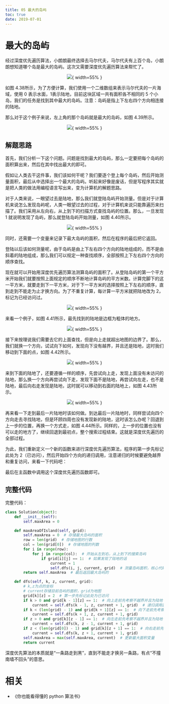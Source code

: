 ```yaml
---
title: 05 最大的岛屿
toc: true
date: 2019-07-01
---
```

# 最大的岛屿

经过深度优先遍历算法，小朗朗最终选择去马尔代夫，马尔代夫有上百个岛，小朗朗想知道哪个岛是最大的岛屿。这次又需要深度优先遍历算法来帮忙了。
<center>

![](http://images.iterate.site/blog/image/20190701/wtnmsmqQOv9Y.png?imageslim){ width=55% }

</center>

如图 4.38所示，为了方便计算，我们使用一个二维数组来表示马尔代夫的一片海域，使用 0 表示水面，1表示陆地，目前这块区域一共有面积各不相同的 5 个小岛，我们的任务是找到其中最大的岛屿。注意：岛屿是指上下左右四个方向相连接的陆地。

那么对于这个例子来说，左上角的那个岛屿就是最大的岛屿，如图 4.39所示。

<center>

![](http://images.iterate.site/blog/image/20190701/oxRAQ6WhVACh.png?imageslim){ width=55% }

</center>



## 解题思路

首先，我们分析一下这个问题。问题是找到最大的岛屿，那么一定要把每个岛屿的面积算出来，然后在其中找出最大的即可。

假如让人类去干这件事，我们该如何干呢？我们要逐个登上每个岛屿，然后开始测量面积，最后从中选择出一个最大的岛屿。听起来好像是废话，但是写程序其实就是把人类的做法用编程语言写出来，变为计算机的解题思路。

对于人类来说，一眼望过去是陆地，那么我们就登陆岛屿开始测量。但是对于计算机来说怎么发现岛屿呢，人类一眼望过去的过程，对于计算机来说只能靠遍历来扫描了。我们采用从左向右，从上到下的扫描方式查找岛屿的位置。那么，一旦发现 1 就说明发现了岛屿，那么就登陆岛屿开始测量，如图 4.40所示。

<center>

![](http://images.iterate.site/blog/image/20190701/3efeXegvDSXX.png?imageslim){ width=55% }

</center>


同时，还需要一个变量来记录下最大岛屿的面积，然后在程序的最后把它返回。

登陆以后该如何测量呢，由于岛屿是由上下左右四个方向的陆地组成的，而不是由斜着的陆地组成，那么我们可以规定一种查找顺序，全部按照上下左右四个方向的顺序查找。

现在就可以开始用深度优先遍历算法测算岛屿的面积了。从登陆岛屿的第一个平方米开始我们就要按照上面规定的顺序不断地计算岛屿的平方米数。计算完脚下的这一平方米，就要走到下一平方米，对于下一平方米的选择按照上下左右的顺序，直到走到不能走为止才换方向。为了不重复计算，每计算一平方米就把陆地改为 2，标记为已经访问过。


<center>

![](http://images.iterate.site/blog/image/20190701/2OfYNOTcxxoJ.png?imageslim){ width=55% }

</center>

来看一个例子，如图 4.41所示，最先找到的陆地是边框为粗体的地方。


<center>

![](http://images.iterate.site/blog/image/20190701/TlvMJPyEzyWi.png?imageslim){ width=55% }

</center>

接下来按理说我们需要去它的上面查找，但是向上走就超出地图的边界了。那么，我们就换一个方向，试试向下如何，发现向下没有越界，并且还是陆地，这时我们移动到下面的点，如图 4.42所示。


<center>

![](http://images.iterate.site/blog/image/20190701/VNWgnR5iVh7n.png?imageslim){ width=55% }

</center>


来到下面的陆地了，还要遵循一样的顺序，先尝试向上走，发现上面没有未访问的陆地，那么换一个方向再尝试向下走，发现下面不是陆地，再尝试向左走，也不是陆地，最后向右走发现是陆地，这时就可以移动到右面的陆地上，如图 4.43所示。

<center>

![](http://images.iterate.site/blog/image/20190701/P2YTDcykS8nT.png?imageslim){ width=55% }

</center>


再来看一下走到最后一片陆地时该如何做。到达最后一片陆地时，同样尝试向四个方向走去寻找陆地，但是环顾四周也没有发现新的陆地，这时该怎么办呢？回退到上一步的位置，再换一个方式走，如图 4.44所示。同样的，上一步的位置也没有可以走的地方了，继续回退到最初点，整个搜索过程结束。这就是深度优先遍历的全部过程。

为此，我们重新定义一个新的函数来进行深度优先遍历算法，程序的第一步先标记此处为 2（已访问），然后开始四个方向的递归调用，注意递归的时候要避免越界和重复访问，来看一下代码吧：

最后在主函数中调用这个深度优先遍历函数即可。

## 完整代码

完整代码：

```py
class Solution(object):
    def __init__(self):
        self.maxArea = 0

    def maxAreaOfIsland(self, grid):
        self.maxArea = 0  # 存储最大岛屿的面积
        row = len(grid)  # 存储地图的行数
        col = len(grid[0])  # 存储地图的列数
        for i in range(row):
            for j in range(col):  # 开始从左到右，从上到下的搜索岛屿
                if grid[i][j] == 1:  # 如果发现了陆地的话
                    current = 1
                    self.dfs(i, j, current, grid)  # 测量岛屿面积，核心代码
        return self.maxArea  # 最后返回最大岛屿的

    def dfs(self, k, z, current, grid):
        # k,z为点的坐标
        # current存储目前岛屿的面积，grid为地图
        grid[k][z] = 2  # 第一步先标记此处为已访问
        if k > 0 and grid[k - 1][z] == 1:  # 向上走前先考察不越界并且为陆地
            current = self.dfs(k - 1, z, current + 1, grid)  # 递归调用函数，更新 x 左边和当前面积
        if k < (len(grid) - 1) and grid[k + 1][z] == 1:  # 向下走前先考察不越界并且为陆地
            current = self.dfs(k + 1, z, current + 1, grid)
        if z > 0 and grid[k][z - 1] == 1:  # 向左走前先考察不越界并且为陆地
            current = self.dfs(k, z - 1, current + 1, grid)
        if z < (len(grid[0]) - 1) and grid[k][z + 1] == 1:  # 向右走前先考察不越界并且为陆地
            current = self.dfs(k, z + 1, current + 1, grid)
        self.maxArea = max(self.maxArea, current)  # 更新最大面积变量
        return current
```



深度优先算法的本质就是“一条路走到黑”，直到不能走才换另一条路，有点“不撞南墙不回头”的意思。



# 相关

- 《你也能看得懂的 python 算法书》
